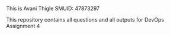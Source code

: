 This is Avani Thigle
SMUID: 47873297


This repository contains all questions and all outputs for DevOps Assignment 
4

